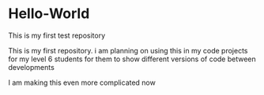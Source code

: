 # Hello-World
This is my first test repository

This is my first repository.  i am planning on using this in my code projects for my level 6 students for them to show different versions of code between developments

I am making this even more complicated now
